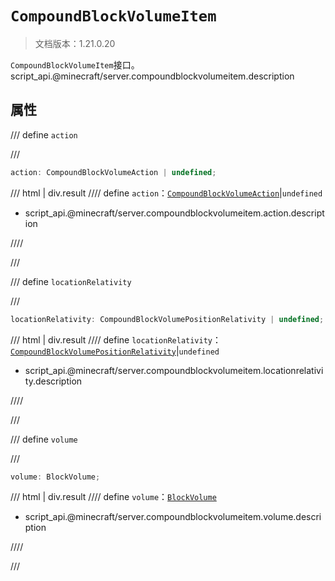 # `CompoundBlockVolumeItem`

> 文档版本：1.21.0.20

`CompoundBlockVolumeItem`接口。script_api.@minecraft/server.compoundblockvolumeitem.description

## 属性

/// define
`action`


///

```js
action: CompoundBlockVolumeAction | undefined;
```

/// html | div.result
//// define
`action`：[`CompoundBlockVolumeAction`](./compoundblockvolumeaction.md)|`undefined`

- script_api.@minecraft/server.compoundblockvolumeitem.action.description


////

///


/// define
`locationRelativity`


///

```js
locationRelativity: CompoundBlockVolumePositionRelativity | undefined;
```

/// html | div.result
//// define
`locationRelativity`：[`CompoundBlockVolumePositionRelativity`](./compoundblockvolumepositionrelativity.md)|`undefined`

- script_api.@minecraft/server.compoundblockvolumeitem.locationrelativity.description


////

///


/// define
`volume`


///

```js
volume: BlockVolume;
```

/// html | div.result
//// define
`volume`：[`BlockVolume`](./blockvolume.md)

- script_api.@minecraft/server.compoundblockvolumeitem.volume.description


////

///


